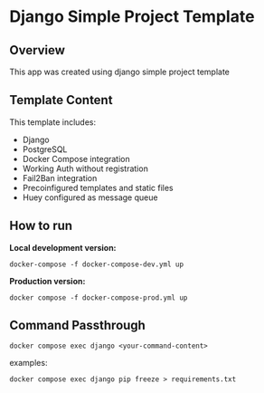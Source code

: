 # Django Simple Project Template

## Overview

This app was created using django simple project template

## Template Content

This template includes:

- Django
- PostgreSQL
- Docker Compose integration
- Working Auth without registration
- Fail2Ban integration
- Precoinfigured templates and static files
- Huey configured as message queue

## How to run

**Local development version:**

```
docker-compose -f docker-compose-dev.yml up
```

**Production version:**

```
docker compose -f docker-compose-prod.yml up
```

## Command Passthrough

```
docker compose exec django <your-command-content>
```

examples:

```
docker compose exec django pip freeze > requirements.txt
```
